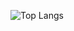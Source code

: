 ![Top Langs](https://github-readme-stats.vercel.app/api/top-langs/?username=Osmario-filho&layout=compact)
